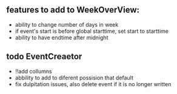 ## features to add to WeekOverView:
- ability to change number of days in week
- if event's start is before global starttime, set start to starttime
- ability to have endtime after midnight 

## todo  EventCreaetor
- !!add collumns 
- abbility to add to diferent possision that default 
- fix dulpitation issues, also delete event if it is no longer written
